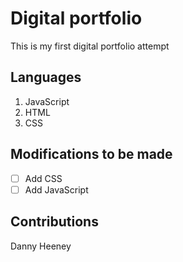 # Digital portfolio

This is my first digital portfolio attempt

## Languages

1. JavaScript
2. HTML
3. CSS

## Modifications to be made

- [ ] Add CSS
- [ ] Add JavaScript

## Contributions

Danny Heeney
